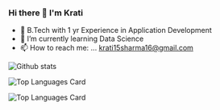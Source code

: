 ### Hi there 👋 I'm Krati

  
- 🤔 B.Tech with 1 yr Experience in Application Development
- 🌱 I’m currently learning  Data Science 
- 📫 How to reach me: ... krati15sharma16@gmail.com


![Github stats](https://github-readme-stats.vercel.app/api?username=KratiSharma06&theme=highcontrast&show_icons=true&count_private=true)


![Top Languages Card](https://github-readme-stats.vercel.app/api/top-langs/?username=KratiSharma06&layout=compact)

![Top Languages Card](https://github-readme-stats.vercel.app/api/top-langs/?username=KratiSharma06&hide=javascript,html)

<!--
**KratiSharma06/KratiSharma06** is a ✨ _special_ ✨ repository because its `README.md` (this file) appears on your GitHub profile.

Here are some ideas to get you started:

- 🔭 I’m currently working on ...
- 🌱 I’m currently learning ...
- 👯 I’m looking to collaborate on ...
- 🤔 I’m looking for help with ...
- 💬 Ask me about ...
- 📫 How to reach me: ... krati15sharma16@gmail.com
- 😄 Pronouns: ...
- ⚡ Fun fact: ...

![Github stats](https://github-readme-stats.vercel.app/api?username=KratiSharma06)
![Top Languages Card](https://github-readme-stats.vercel.app/api/top-langs/?username=KratiSharma06)
-->
